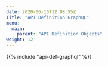 ```yaml
---
date: 2020-06-15T12:08:55Z
Title: "API Definition GraphQL"
menu:
  main:
    parent: "API Definition Objects"
weight: 12
---
```


{{% include "api-def-graphql" %}}